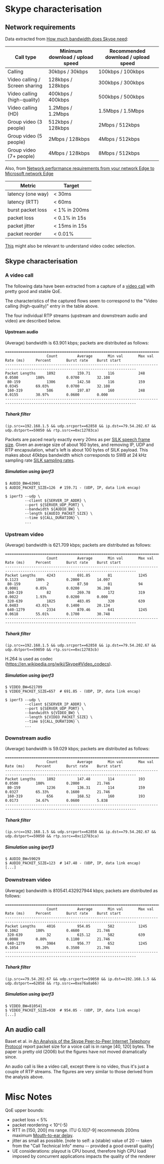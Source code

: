 # Skype characterisation

## Network requirements
Data extracted from [How much bandwidth does Skype need](https://support.skype.com/en/faq/FA1417/how-much-bandwidth-does-skype-need):

| Call type				| Minimum download / upload speed	| Recommended download / upload speed	|
| -------------------------------------	| -------------------------------------	| -------------------------------------	|
| Calling				| 30kbps / 30kbps			| 100kbps / 100kbps			|
| Video calling / Screen sharing	| 128kbps / 128kbps			| 300kbps / 300kbps			|
| Video calling (high-quality)		| 400kbps / 400kbps			| 500kbps / 500kbps			|
| Video calling (HD)			| 1.2Mbps / 1.2Mbps			| 1.5Mbps / 1.5Mbps			|
| Group video (3 people)		| 512kbps / 128kbps			| 2Mbps / 512kbps			|
| Group video (5 people)		| 2Mbps / 128kbps			| 4Mbps / 512kbps			|
| Group video (7+ people)		| 4Mbps / 128kbps			| 8Mbps / 512kbps			|


Also, from [Network performance requirements from your network Edge to Microsoft network Edge](https://support.office.com/en-gb/article/Media-Quality-and-Network-Connectivity-Performance-in-Skype-for-Business-Online-5fe3e01b-34cf-44e0-b897-b0b2a83f0917)

| Metric		| Target	|
| ---------------------	| -------------	|
| latency (one way)	| < 30ms	|
| latency (RTT)		| < 60ms	|
| burst packet loss	| < 1% in 200ms	|
| packet loss		| < 0.1% in 15s	|
| packet jitter		| < 15ms in 15s	|
| packet reorder	| < 0.01%	|

[This](https://technet.microsoft.com/en-us/library/jj688118(v=ocs.15).aspx) might also be relevant to understand video codec selection.

## Skype characterisation
### A video call
The following data have been extracted from a capture of a [video call](capture.pcapng) with pretty good and stable QoE.

The characteristics of the captured flows seem to correspond to the "Video calling (high-quality)" entry in the table above.

The four individual RTP streams (upstream and downstream audio and video) are described below.

#### Upstream audio
(Average) bandwidth is 63.901 kbps; packets are distributed as follows:
```
==================================================================================================================================
                   Count         Average       Min val       Max val       Rate (ms)     Percent       Burst rate    Burst start  
----------------------------------------------------------------------------------------------------------------------------------
Packet Lengths     1892          159.71        116           248           0.0500        100%          0.0700        32.108       
 80-159            1306          142.58        116           159           0.0345        69.03%        0.0700        32.108       
 160-319           586           197.87        160           248           0.0155        30.97%        0.0600        0.000        
----------------------------------------------------------------------------------------------------------------------------------
```
##### Tshark filter
```
(ip.src==192.168.1.5 && udp.srcport==62858 && ip.dst==79.54.202.67 && udp.dstport==59050 && rtp.ssrc==0xc12783ca)
```

Packets are paced nearly exactly every 20ms as per [SILK speech frame size](https://tools.ietf.org/html/draft-vos-silk-02#section-2.1.1.2).  Given an average size of about 160 bytes, and removing IP, UDP and RTP encapsulation, what's left is about 100 bytes of SILK payload.  This makes about 40kbps bandwidth which corresponds to SWB at 24 kHz sampling rate [SILK sampling rates](https://tools.ietf.org/html/draft-vos-silk-02#section-2.1.1.1).

##### Simulation using iperf3
```
$ AUDIO_BW=63901
$ AUDIO_PACKET_SIZE=126  # 159.71 - (UDP, IP, data link encap)

$ iperf3 --udp \
         --client ${SERVER_IP_ADDR} \
         --port ${SERVER_UDP_PORT} \
         --bandwidth ${AUDIO_BW} \
         --length ${AUDIO_PACKET_SIZE} \
         --time ${CALL_DURATION} \
         ...
```

### Upstream video
(Average) bandwidth is 621.709 kbps; packets are distributed as follows:
```
==================================================================================================================================
                   Count         Average       Min val       Max val       Rate (ms)     Percent       Burst rate    Burst start  
----------------------------------------------------------------------------------------------------------------------------------
Packet Lengths     4243          691.85        81            1245          0.1123        100%          0.2000        14.097       
 80-159            2             87.50         81            94            0.0001        0.05%         0.0200        36.208       
 160-319           82            269.78        172           319           0.0022        1.93%         0.0200        0.000        
 320-639           1825          483.05        320           639           0.0483        43.01%        0.1400        20.134       
 640-1279          2334          870.46        641           1245          0.0618        55.01%        0.1700        30.748       
----------------------------------------------------------------------------------------------------------------------------------
```
##### Tshark filter
```
(ip.src==192.168.1.5 && udp.srcport==62858 && ip.dst==79.54.202.67 && udp.dstport==59050 && rtp.ssrc==0xc12783cb)
```

H.264 is used as codec (https://en.wikipedia.org/wiki/Skype#Video_codecs).

##### Simulation using iperf3
```
$ VIDEO_BW=621709
$ VIDEO_PACKET_SIZE=657  # 691.85 - (UDP, IP, data link encap)

$ iperf3 --udp \
         --client ${SERVER_IP_ADDR} \
         --port ${SERVER_UDP_PORT} \
         --bandwidth ${VIDEO_BW} \
         --length ${VIDEO_PACKET_SIZE} \
         --time ${CALL_DURATION} \
         ...
```

### Downstream audio
(Average) bandwidth is 59.029 kbps; packets are distributed as follows:
```
==================================================================================================================================
                   Count         Average       Min val       Max val       Rate (ms)     Percent       Burst rate    Burst start
----------------------------------------------------------------------------------------------------------------------------------
Packet Lengths     1892          147.48        114           193           0.0500        100%          0.2000        21.746
 80-159            1236          136.31        114           159           0.0327        65.33%        0.1600        21.746
 160-319           656           168.52        160           193           0.0173        34.67%        0.0600        5.838
----------------------------------------------------------------------------------------------------------------------------------
```
##### Tshark filter
```
(ip.src==192.168.1.5 && udp.srcport==62858 && ip.dst==79.54.202.67 && udp.dstport==59050 && rtp.ssrc==0xc12783ca)
```

##### Simulation using iperf3
```
$ AUDIO_BW=59029
$ AUDIO_PACKET_SIZE=123  # 147.48 - (UDP, IP, data link encap)
[...]
```

### Downstream video
(Average) bandwidth is 810541.432927944 kbps; packets are distributed as follows:
```
==================================================================================================================================
                   Count         Average       Min val       Max val       Rate (ms)     Percent       Burst rate    Burst start
----------------------------------------------------------------------------------------------------------------------------------
Packet Lengths     4016          954.05        582           1245          0.1062        100%          0.4600        21.746
 320-639           32            615.12        582           639           0.0008        0.80%         0.1100        21.746
 640-1279          3984          956.77        652           1245          0.1054        99.20%        0.3500        21.746
----------------------------------------------------------------------------------------------------------------------------------
```
##### Tshark filter
```
(ip.src==79.54.202.67 && udp.srcport==59050 && ip.dst==192.168.1.5 && udp.dstport==62858 && rtp.ssrc==0xe76a8a66)
```

##### Simulation using iperf3
```
$ VIDEO_BW=810541
$ VIDEO_PACKET_SIZE=930  # 954.05 - (UDP, IP, data link encap)
[...]
```

## An audio call
Baset et al. in [An Analysis of the Skype Peer-to-Peer Internet Telephony Protocol](http://www1.cs.columbia.edu/~salman/publications/skype1_4.pdf) report packet size for a voice call is in range [40, 120] bytes.  The paper is pretty old (2006) but the figures have not moved dramatically since.

An audio call is like a video call, except there is no video, thus it's just a couple of RTP streams.  The figures are very similar to those derived from the analysis above.

# Misc Notes
QoE upper bounds:
 - packet loss < 5% 
 - packet reordering < 10^(-5)
 - RTT in [150, 200] ms range.  ITU G.10[7-9] recommends 200ms maximum [Mouth-to-ear delay](https://en.wikipedia.org/wiki/Latency_(audio)#Telephone_calls).
 - jitter as small as possible.  [note to self: a (stable) value of 20 -- taken from the "Call Technical Info" menu -- provided a good overall quality]
 - UE considerations: playout is CPU bound, therefore high CPU load imposed by concurrent applications impacts the quality of the renderer
